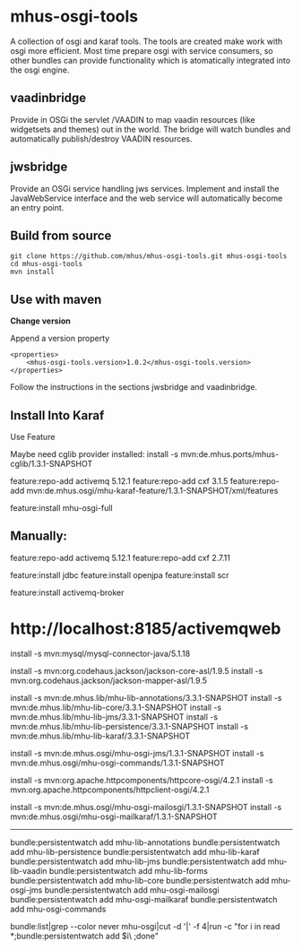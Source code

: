 mhus-osgi-tools
=============

A collection of osgi and karaf tools. The tools are created make work with osgi more efficient. Most time prepare osgi with service consumers, so other bundles can provide functionality which is atomatically integrated into the osgi engine.

vaadinbridge
-------------

Provide in OSGi the servlet /VAADIN to map vaadin resources (like widgetsets and themes) out in the world. The bridge will watch bundles and automatically publish/destroy VAADIN resources.

jwsbridge
-------------

Provide an OSGi service handling jws services. Implement and install the JavaWebService interface and the web service will automatically become an entry point.

Build from source
-------------

	git clone https://github.com/mhus/mhus-osgi-tools.git mhus-osgi-tools
	cd mhus-osgi-tools
	mvn install

Use with maven
-------------

**Change version**

Append a version property

	<properties>
		<mhus-osgi-tools.version>1.0.2</mhus-osgi-tools.version>
	</properties>

Follow the instructions in the sections jwsbridge and vaadinbridge.

Install Into Karaf
------

Use Feature

Maybe need cglib provider installed:
install -s mvn:de.mhus.ports/mhus-cglib/1.3.1-SNAPSHOT

feature:repo-add activemq 5.12.1
feature:repo-add cxf 3.1.5
feature:repo-add mvn:de.mhus.osgi/mhu-karaf-feature/1.3.1-SNAPSHOT/xml/features

feature:install mhu-osgi-full


Manually:
------

feature:repo-add activemq 5.12.1
feature:repo-add cxf 2.7.11

feature:install jdbc
feature:install openjpa
feature:install scr

feature:install activemq-broker

#  http://localhost:8185/activemqweb


install -s mvn:mysql/mysql-connector-java/5.1.18

install -s mvn:org.codehaus.jackson/jackson-core-asl/1.9.5
install -s mvn:org.codehaus.jackson/jackson-mapper-asl/1.9.5

install -s mvn:de.mhus.lib/mhu-lib-annotations/3.3.1-SNAPSHOT
install -s mvn:de.mhus.lib/mhu-lib-core/3.3.1-SNAPSHOT
install -s mvn:de.mhus.lib/mhu-lib-jms/3.3.1-SNAPSHOT
install -s mvn:de.mhus.lib/mhu-lib-persistence/3.3.1-SNAPSHOT
install -s mvn:de.mhus.lib/mhu-lib-karaf/3.3.1-SNAPSHOT

install -s mvn:de.mhus.osgi/mhu-osgi-jms/1.3.1-SNAPSHOT
install -s mvn:de.mhus.osgi/mhu-osgi-commands/1.3.1-SNAPSHOT

install -s mvn:org.apache.httpcomponents/httpcore-osgi/4.2.1
install -s mvn:org.apache.httpcomponents/httpclient-osgi/4.2.1

install -s mvn:de.mhus.osgi/mhu-osgi-mailosgi/1.3.1-SNAPSHOT
install -s mvn:de.mhus.osgi/mhu-osgi-mailkaraf/1.3.1-SNAPSHOT

---

bundle:persistentwatch add mhu-lib-annotations
bundle:persistentwatch add mhu-lib-persistence
bundle:persistentwatch add mhu-lib-karaf
bundle:persistentwatch add mhu-lib-jms
bundle:persistentwatch add mhu-lib-vaadin
bundle:persistentwatch add mhu-lib-forms
bundle:persistentwatch add mhu-lib-core
bundle:persistentwatch add mhu-osgi-jms
bundle:persistentwatch add mhu-osgi-mailosgi
bundle:persistentwatch add mhu-osgi-mailkaraf
bundle:persistentwatch add mhu-osgi-commands

bundle:list|grep --color never mhu-osgi|cut -d '\|' -f 4|run -c "for i in read *;bundle:persistentwatch add \$i\ ;done"




